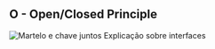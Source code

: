 ## O - Open/Closed Principle
![Martelo e chave juntos](imagens/single-responsibility-principle.png)
Explicação sobre interfaces
